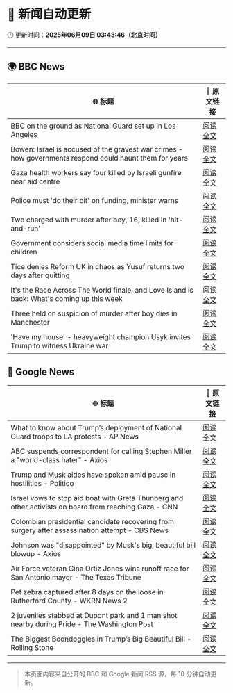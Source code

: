 # 🧠 新闻自动更新

🕒 更新时间：**2025年06月09日 03:43:46（北京时间）**

---

## 🌍 BBC News

| 🌐 标题 | 🔗 原文链接 |
|--------|-------------|
| BBC on the ground as National Guard set up in Los Angeles | [阅读全文](https://www.bbc.com/news/videos/clyvl100d4xo) |
| Bowen: Israel is accused of the gravest war crimes - how governments respond could haunt them for years | [阅读全文](https://www.bbc.com/news/articles/c0r1xl5wgnko) |
| Gaza health workers say four killed by Israeli gunfire near aid centre | [阅读全文](https://www.bbc.com/news/articles/c5y5wpz49xlo) |
| Police must 'do their bit' on funding, minister warns | [阅读全文](https://www.bbc.com/news/articles/cx2edggr805o) |
| Two charged with murder after boy, 16, killed in 'hit-and-run' | [阅读全文](https://www.bbc.com/news/articles/cyvmln74l2yo) |
| Government considers social media time limits for children | [阅读全文](https://www.bbc.com/news/articles/c3d4349gdx4o) |
| Tice denies Reform UK in chaos as Yusuf returns two days after quitting | [阅读全文](https://www.bbc.com/news/articles/c20q4ql7pe2o) |
| It's the Race Across The World finale, and Love Island is back: What's coming up this week | [阅读全文](https://www.bbc.com/news/articles/c93yx110neyo) |
| Three held on suspicion of murder after boy dies in Manchester | [阅读全文](https://www.bbc.com/news/articles/c9918glkxrvo) |
| 'Have my house' - heavyweight champion Usyk invites Trump to witness Ukraine war | [阅读全文](https://www.bbc.com/sport/boxing/articles/c4gej271x22o) |

## 📰 Google News

| 🌐 标题 | 🔗 原文链接 |
|--------|-------------|
| What to know about Trump’s deployment of National Guard troops to LA protests - AP News | [阅读全文](https://news.google.com/rss/articles/CBMivAFBVV95cUxPSjQxd2x3UkRhOEdocGN6RnpSMXh0QTFXUS0zeGJESzAwVEhxUmZpQ1dEc3BYOG9ucENYTGZ0VVJkcERoWFBCY1RqM2pfc2V3ZDBlNUFuM1RITERURzZUMHY5U2k0NFRtMFRYdHl5d0ZEWm8wUXJ0REVVX3ZvdVQ4ZWs0NjJPYVdVRVhSV1RzMC1iQzlKSWhBRF9YRElwSTlVWDN5ODBsMTJMeHcyNTdtb1NCZzBWWXBEWXFfWQ?oc=5) |
| ABC suspends correspondent for calling Stephen Miller a "world-class hater" - Axios | [阅读全文](https://news.google.com/rss/articles/CBMihAFBVV95cUxQYy12a1ZaNGc1SnhKT1J4ZW1GMExjZ2UwYjQzenVjeDh3ZFBkRkJ1MHlrLURxcndZczh2c0pDQno1aVVXblZaeTY3c0FCU05tMTZ4UGE5VEg2TXNtS3hISDBwWjU2RDFhb2MyeE1NcGlqSDFUZ3VpRnRaemtDMmxSMUlnOUM?oc=5) |
| Trump and Musk aides have spoken amid pause in hostilities - Politico | [阅读全文](https://news.google.com/rss/articles/CBMigAFBVV95cUxOTUNPNGRlT3RMZ1NHMTZNTHROOUNDNko4VkdfSklYX1NZRFNqVTlSX1lVT3FVZ3k3UlR3UDRzRUpGeDJQRkFZTkZDOHhpckptdFZ5WFhhSzhVQUZ2bE5qU0cwVUI2MGFJaGpJVTlETXhGYVRrUVhrMmdOYWpGZ281cg?oc=5) |
| Israel vows to stop aid boat with Greta Thunberg and other activists on board from reaching Gaza - CNN | [阅读全文](https://news.google.com/rss/articles/CBMimwFBVV95cUxQVzJuZUxPdXJmVGxBeHdROUZMSGZBSDVDcEx5QkJPX2JjclJTQkVDTzdvNWdnSS15aGpfSGZoZzFaTzRBaF9yS1N6VUZ1VkEzeDZ6RjljUzJHSVRJMnZHTEgxUm5jZnluYWxaN1V3VWJJR3ZUVV9jWUMzOFJZQTBhOUg2X2RVWk9ocEE5NHJUWllFWDFwOTMtUkNUWdIBoAFBVV95cUxQeVJZeDRscjVTcGtrVm1RbWcxOWxOYnRaaUpRcHlZRnVaVGdRRlExQlZVX0VFUGthM2d5MFVxR2h5UE1RYU9pY1hUTFBwTV9TdXFWR0dSZmNjRzZFcm4waWxHSzBZMEt3QUE0TDZnLWdOY2h5NW4xNk5OZG5VaUlBbENMdDNETlM0LUhMYjRJeE1XOFJrV29TWmVUS1kzLS1E?oc=5) |
| Colombian presidential candidate recovering from surgery after assassination attempt - CBS News | [阅读全文](https://news.google.com/rss/articles/CBMiqwFBVV95cUxNV0dKUzVkeTVaMkVJWk1CY0J5UWo2R2FHM1VEQjZ2c1Y0MlFWMTFRVWpYWWlLSWQxckJPemh3ZEhhMkREVEVTX0dvQWxQT1pKRzZZMzZoOGNIV05ETjJfUDJvS2U5MVpqMjBDTmhva245S01WN3J4bmJndmN5a0ZFTUxfY0NBUHFsWU9NQUpCRFVxZ2FEUjJ3c09SSHIxN1J0TkZKSlRPRTlXa0HSAbABQVVfeXFMT3BPUXpyd2VVUXFSSnl5MnV4X21nc3packFsMXNKM01aNmw0cGlMYU80QWNXbWdsdFpueUxqQUFhckZFNXp1UEx5a0pEZnpQMldFT3JSM0hkRW1yaTFyb2czM24tdFFHWkJuc1EyRVo0UTVNdE9jbXh1RGstTUFLX0dWeUt2QlRGUEw1c1Bmblc1MGpvRUVZbVNjT2hNZ2hncVNOQTlFX3Z6MFYtdEswNmg?oc=5) |
| Johnson was "disappointed" by Musk's big, beautiful bill blowup - Axios | [阅读全文](https://news.google.com/rss/articles/CBMickFVX3lxTE9iVWNTLW5KRmtfZE5zeTlTOWMxdi1zSTVlSUlxbTZwQ2R3VnpheTBSYUVIb0hUVzdNRUhVQy1UdVlBUlR5TVhJYnBkOFExMHFCcDJLOG1CdlVEMTdEajM0d0xGdkctdUMzS2E3Q0gxM3Vadw?oc=5) |
| Air Force veteran Gina Ortiz Jones wins runoff race for San Antonio mayor - The Texas Tribune | [阅读全文](https://news.google.com/rss/articles/CBMigAFBVV95cUxQYUNGanBxRVJJaTB0ODhrcl9YMlgtcDd0cTlUV3dEMGVrSUlXM2JjZFJCMWZoa3hDQ3lBRldVenowbS1kR3NpRERMTEZ4bE11LUgtNUw1dWg4cjUxcmVHcWlTaHNvSkZRT3RIUnM4RFlsTzkxWlNzeTVxOEVxLUdLbg?oc=5) |
| Pet zebra captured after 8 days on the loose in Rutherford County - WKRN News 2 | [阅读全文](https://news.google.com/rss/articles/CBMipgFBVV95cUxPVThyZkpYSVVUNzFER19Namg0ZFN0RlMzUU5zcnpHdTlPNlJKRXpIYk5fOGxTelBNbTdZaF93dnRqaWhNS0R3MUV6UzlWaU11OUZuU1RreUtUTWZ5bkI0amZkaXRfVVJLT0pyeDMycVZUOFBVVmVYVlkyX2xTeDJTTi1IYV9tV0I3TFNRZjVQZ1J1ZDA1RjUwLTdPVk5WbnFRNS1vTUN30gGrAUFVX3lxTE43b1VpTXJ0U1hkOG0tM0lYQXNhYk4wM2U0aEpwRWMzcnRuNm9HUTVCb1dOX1RjSmlISEVXWFV0MjViUHFWTmplSHdfZmhWeFp4NkQ4T0F6d1RpaVlmeEFRTzFMblNTVVJRcEtrRy1lYXBLak5GX25xM1N2b1JhWHVkQUJfbENBYlRVT1BCTmhBSmFTYmtUOU1hSGJSV1lJUEhKeThfUkRxdzdSOA?oc=5) |
| 2 juveniles stabbed at Dupont park and 1 man shot nearby during Pride - The Washington Post | [阅读全文](https://news.google.com/rss/articles/CBMijgFBVV95cUxQMUcxWmVLSTFMQmJiX09MYllwUlk0aVlPWU92cHJEM0Q0VWZPQlpGSTJ3QjNGVlg4UFZIOEh5ZVRacGhPMGhwdGI4NVR5VWhnYzl6U292akQ2eHRIdEVWLUtXcVVlQ0hZLUlKNGJ0cFdkTnFSU3g1NDVWc3lKWDk4NWJhWkdOZUhFSnpsalhn?oc=5) |
| The Biggest Boondoggles in Trump’s Big Beautiful Bill - Rolling Stone | [阅读全文](https://news.google.com/rss/articles/CBMiuAFBVV95cUxOYjhCSnhWM3dic1pQb1ZFUkZUaEloU0paYXdrZF9YUU50YUVRRUxGNWVFTkRaVWw2VEZiVG5paHZKbm1PNmthdDdzLUdXVGFSSVd2OFFtckQtRHBEWXd0S3k5M2xWUFRzSVVSRmVBTklialRUclpnOW9zQnJKYTVGaExwSVFnbk1lOEpOX2pVSjk3UG5NSEZkTWItS2VUT3ZmdUhqMnpmTkN0UHJWak1vT0RGeTJXU1JV?oc=5) |

---
> 本页面内容来自公开的 BBC 和 Google 新闻 RSS 源，每 10 分钟自动更新。